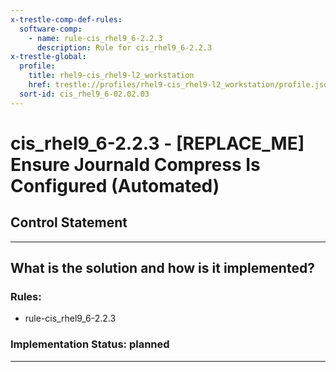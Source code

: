```yaml
---
x-trestle-comp-def-rules:
  software-comp:
    - name: rule-cis_rhel9_6-2.2.3
      description: Rule for cis_rhel9_6-2.2.3
x-trestle-global:
  profile:
    title: rhel9-cis_rhel9-l2_workstation
    href: trestle://profiles/rhel9-cis_rhel9-l2_workstation/profile.json
  sort-id: cis_rhel9_6-02.02.03
---
```


# cis_rhel9_6-2.2.3 - \[REPLACE_ME\] Ensure Journald Compress Is Configured (Automated)

## Control Statement

______________________________________________________________________

## What is the solution and how is it implemented?

<!-- For implementation status enter one of: implemented, partial, planned, alternative, not-applicable -->

<!-- Note that the list of rules under ### Rules: is read-only and changes will not be captured after assembly to JSON -->

<!-- Add control implementation description here for control: cis_rhel9_6-2.2.3 -->

### Rules:

  - rule-cis_rhel9_6-2.2.3

### Implementation Status: planned

______________________________________________________________________
